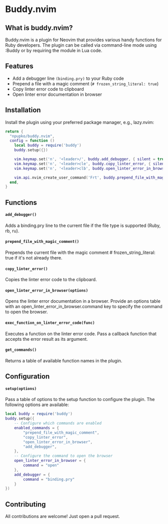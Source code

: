 # Buddy.nvim

## What is buddy.nvim?
Buddy.nvim is a plugin for Neovim that provides various handy functions for Ruby developers. The plugin can be called via command-line mode using :Buddy or by requiring the module in Lua code.

## Features
- Add a debugger line `(binding.pry)` to your Ruby code
- Prepend a file with a magic comment (`# frozen_string_literal: true`)
- Copy linter error code to clipboard
- Open linter error documentation in browser

## Installation
Install the plugin using your preferred package manager, e.g., lazy.nvim:

```lua
return {
  "npupko/buddy.nvim",
  config = function ()
    local buddy = require('buddy')
    buddy.setup({})

    vim.keymap.set('n', '<leader>/', buddy.add_debugger, { silent = true, desc = 'Add debugger to next line' })
    vim.keymap.set('n', '<leader>cle', buddy.copy_linter_error, { silent = true, desc = 'Copy linter error' })
    vim.keymap.set('n', '<leader>clb', buddy.open_linter_error_in_browser, { silent = true, desc = 'Open linter error in browser' })

    vim.api.nvim_create_user_command('Frt', buddy.prepend_file_with_magic_comment, { desc = 'Add magic comment line to file' })
  end,
}
```

## Functions
#### `add_debugger()`
Adds a binding.pry line to the current file if the file type is supported (Ruby, rb, ru).

#### `prepend_file_with_magic_comment()`
Prepends the current file with the magic comment # frozen_string_literal: true if it's not already there.

#### `copy_linter_error()`
Copies the linter error code to the clipboard.

#### `open_linter_error_in_browser(options)`
Opens the linter error documentation in a browser. Provide an options table with an open_linter_error_in_browser.command key to specify the command to open the browser.

#### `exec_function_on_linter_error_code(func)`
Executes a function on the linter error code. Pass a callback function that accepts the error result as its argument.

#### `get_commands()`
Returns a table of available function names in the plugin.

## Configuration
#### `setup(options)`
Pass a table of options to the setup function to configure the plugin. The following options are available:

```lua
local buddy = require('buddy')
buddy.setup({
    -- Configure which commands are enabled
    enabled_commands = {
        "prepend_file_with_magic_comment",
        "copy_linter_error",
        "open_linter_error_in_browser",
        "add_debugger",
    },
    -- Configure the command to open the browser
    open_linter_error_in_browser = {
        command = "open"
    },
    add_debugger = {
        command = "binding.pry"
    }
})
```

## Contributing

All contributions are welcome! Just open a pull request.
